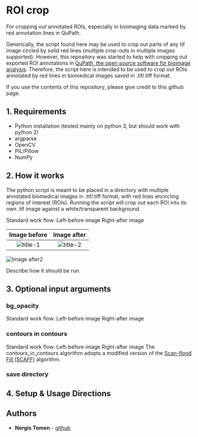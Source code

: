 # ROI crop
For cropping out annotated ROIs, especially in bioimaging data marked by red annotation lines in QuPath.

Generically, the script found here may be used to crop out parts of any tif image circled by solid red lines (multiple crop-outs in multiple images supported). However, this repository was started to help with cropping out exported ROI annotations in [QuPath, the open source software for bioimage analysis](https://github.com/qupath/qupath). Therefore, the script here is intended to be used to crop out ROIs annotated by red lines in biomedical images saved in .tif/.tiff format.

If you use the contents of this repository, please give credit to this github page.

## 1. Requirements
- Python installation (tested mainly on python 3, but should work with python 2)
- argparse
- OpenCV
- PIL/Pillow
- NumPy

## 2. How it works
The python script is meant to be placed in a directory with multiple annotated biomedical images in .tif/.tiff format, with red lines encircling regions of interest (ROIs). Running the script will crop out each ROI into its own .tif image against a white/transparent background.

Standard work flow:
Left-before image
Right-after image

Image before                   |             Image after
:-----------------------------:|:-----------------------------:
![](https://github.com/ntomen/ROI_crop/blob/master/readme/original_image.png "title-1") | ![](https://github.com/ntomen/ROI_crop/blob/master/readme/original_image_ROI_1.png "title-2")

![Image after2](https://github.com/ntomen/ROI_crop/blob/master/readme/original_image_ROI_2.png)

Describe how it should be run.

## 3. Optional input arguments

### bg_opacity
Standard work flow:
Left-before image
Right-after image

### contours in contours
Standard work flow:
Left-before image
Right-after image
The contours_in_contours algorithm adopts a modified version of the [Scan-flood Fill (SCAFF)](https://github.com/SherylHYX/Scan-flood-Fill) algorithm.

### save directory

## 4. Setup & Usage Directions

## Authors

* **Nergis Tomen** - [github](https://github.com/ntomen)
